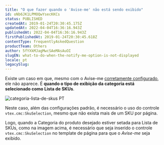 ```yaml
---
title: "O que fazer quando o 'Avise-me' não está sendo exibido"
id: oNb6JK1LPMOQwYsecKKCs
status: PUBLISHED
createdAt: 2019-01-24T20:30:45.175Z
updatedAt: 2022-04-04T16:36:16.943Z
publishedAt: 2022-04-04T16:36:16.943Z
firstPublishedAt: 2019-01-24T20:30:45.618Z
contentType: frequentlyAskedQuestion
productTeam: Others
author: 5fYXkMJagMwcSAeMAsAuOI
slugEN: what-to-do-when-the-notify-me-option-is-not-displayed
locale: pt
legacySlug: 
---
```


Existe um caso em que, mesmo com o Avise-me [corretamente configurado](/pt/tutorial/configurar-o-avise-me), ele não aparece. É **quando o tipo de exibição da categoria está selecionado como Lista de SKUs**.

![categoria-lista-de-skus PT](https://images.ctfassets.net/alneenqid6w5/bZSp5aNwWsAiSIYU8Oso0/a647479f70fa0e760ff4f3064bbbd421/lista_de_skus.png)

Neste caso, além das configurações padrão, é necessário o uso do controle `vtex.cmc:SkuSelection`, mesmo que não exista mais de um SKU por página.

Logo, quando a Categoria do produto desejado estiver setada para Lista de SKUs, como na imagem acima, é necessário que seja inserido o controle `vtex.cmc:SkuSelection` no template de página para que o *Avise-me* seja exibido.
